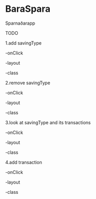 # BaraSpara
 Sparnaðarapp


TODO

1.add savingType

  -onClick

 -layout

  -class

2.remove savingType

  -onClick

  -layout

  -class

3.look at savingType and its transactions

  -onClick

  -layout

  -class

4.add transaction

  -onClick

  -layout

  -class
